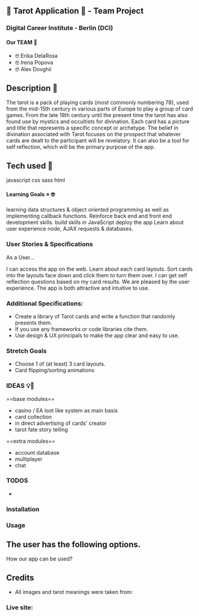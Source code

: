 ##  🌙 Tarot Application  🌙 - Team Project 

### Digital Career Institute - Berlin (DCI)

#### Our TEAM  🚀

- 🤓 Erika DelaRosa 
- 🤓 Irena Popova 
- 🤓 Alex Dovghii 

## Description 🚀

The tarot is a pack of playing cards (most commonly numbering 78), used from the mid-15th century in various parts of Europe to play a group of card games. From the late 18th century until the present time the tarot has also found use by mystics and occultists for divination. Each card has a picture and title that represents a specific concept or archetype. The belief in divination associated with Tarot focuses on the prospect that whatever cards are dealt to the participant will be revelatory. It can also be a tool for self reflection, which will be the primary purpose of the app.

## Tech used 🤖
javascript 
css
sass
html

#### Learning Goals ⭐️ 🤓 

learning data structures & object oriented programming as well as implementing callback functions.
Reinforce back end and front end development skills.
build skills in JavaScript
deploy the app 
Learn about user experience
node, AJAX requests & databases.

### User Stories & Specifications 
As a User...

 I can access the app on the web.
 Learn about each card layouts.
 Sort cards into the layouts face down and click them to turn them over.
 I can get self reflection questions based on my card results.
 We are pleased by the user experience. The app is both attractive and intuitive to use.

### Additional Specifications:
 - Create a library of Tarot cards and write a function that randomly presents them.
 - If you use any frameworks or code libraries cite them.
 - Use design & UX principals to make the app clear and easy to use.

### Stretch Goals

- Choose 1 of (at least) 3 card layouts.
- Card flipping/sorting animations


### IDEAS 💡🔔
==base modules==
- casino / EA loot like system as main basis
- card collection 
- in direct advertising of cards' creator
- tarot fate story telling
  
==extra modules==
- account database
- multiplayer
- chat


### TODOS 

- 

### Installation

### Usage
The user has the following options.
- 
How our app can be used?

## Credits

- All images and tarot meanings were taken from: 


### Live site:


